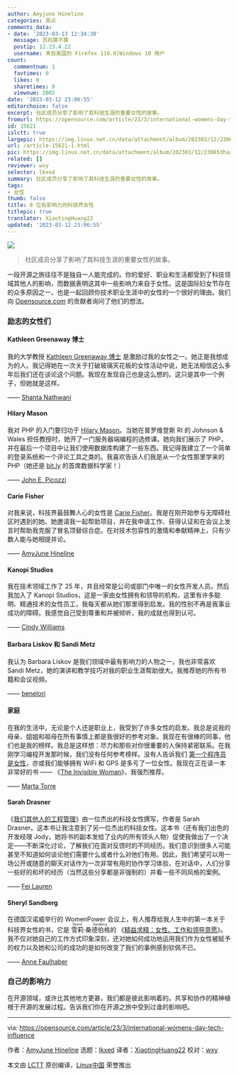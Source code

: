 ```yaml
---
author: Amyjune Hineline
categories: 观点
comments_data:
- date: '2023-03-13 12:34:38'
  message: 苏妈算不算
  postip: 12.23.4.22
  username: 来自美国的 Firefox 110.0|Windows 10 用户
count:
  commentnum: 1
  favtimes: 0
  likes: 0
  sharetimes: 0
  viewnum: 2002
date: '2023-03-12 23:06:55'
editorchoice: false
excerpt: 社区成员分享了影响了其科技生涯的重要女性的故事。
fromurl: https://opensource.com/article/23/3/international-womens-day-tech-influence
id: 15621
islctt: true
largepic: https://img.linux.net.cn/data/attachment/album/202303/12/230653haa2i2ss87k0zvy3.jpg
url: /article-15621-1.html
pic: https://img.linux.net.cn/data/attachment/album/202303/12/230653haa2i2ss87k0zvy3.jpg.thumb.jpg
related: []
reviewer: wxy
selector: lkxed
summary: 社区成员分享了影响了其科技生涯的重要女性的故事。
tags:
- 女性
thumb: false
title: 8 位有影响力的科技界女性
titlepic: true
translator: XiaotingHuang22
updated: '2023-03-12 23:06:55'
---
```


![](https://img.linux.net.cn/data/attachment/album/202303/12/230653haa2i2ss87k0zvy3.jpg)



> 
> 社区成员分享了影响了其科技生涯的重要女性的故事。
> 
> 
> 


一段开源之旅往往不是独自一人能完成的。你的爱好、职业和生活都受到了科技领域其他人的影响，而数据表明这其中一些影响力来自于女性。这是国际妇女节存在的众多原因之一，也是一起回顾你技术职业生涯中的女性的一个很好的理由。我们向 [Opensource.com](http://Opensource.com) 的贡献者询问了他们的想法。


### 励志的女性们


#### Kathleen Greenaway 博士


我的大学教授 [Kathleen Greenaway 博士](https://www.linkedin.com/in/kathleen-greenaway-4076247/) 是激励过我的女性之一。她正是我想成为的人。我记得她在一次关于打破玻璃天花板的女性活动中说，她无法相信这么多年后我们还在谈论这个问题。我现在发现自己也是这么想的。这只是其中一个例子，但她就是这样。


—— [Shanta Nathwani](https://opensource.com/users/shanta)


#### Hilary Mason


我对 PHP 的入门要归功于 [Hilary Mason](https://en.wikipedia.org/wiki/Hilary_Mason_(data_scientist)?wprov=sfti1)。当她在普罗维登斯 RI 的 Johnson & Wales 担任教授时，她开了一门服务器端编程的选修课。她向我们展示了 PHP，并在最后一个项目中让我们使用数据库构建了一些东西。我记得我建立了一个简单的登录系统和一个评论工具之类的。我喜欢告诉人们我是从一个女性那里学来的 PHP（她还是 [bit.ly](http://bit.ly) 的首席数据科学家！）


—— [John E. Picozzi](https://opensource.com/users/johnpicozzi)


#### Carie Fisher


对我来说，科技界最鼓舞人心的女性是 [Carie Fisher](https://www.linkedin.com/in/cariefisher)。我是在刚开始参与无障碍社区时遇到的她。她邀请我一起帮助项目，并在我申请工作、获得认证和在会议上发言时帮助我克服了冒名顶替综合症。在对技术包容性的激情和奉献精神上，只有少数人能与她相提并论。


—— [AmyJune Hineline](https://opensource.com/users/amyjune)


#### Kanopi Studios


我在技术领域工作了 25 年，并且经常是公司或部门中唯一的女性开发人员。然后我加入了 Kanopi Studios，这是一家由女性拥有和领导的机构，这里有许多聪明、精通技术的女性员工，我每天都从她们那里得到启发。我的性别不再是我事业成功的障碍。我感觉自己受到尊重和并被倾听，我的成就也得到认可。


—— [Cindy Williams](https://opensource.com/users/cindytwilliams)


#### Barbara Liskov 和 Sandi Metz


我认为 Barbara Liskov 是我们领域中最有影响力的人物之一，我也非常喜欢 Sandi Metz，她的演讲和教学技巧对我的职业生涯帮助很大。我推荐她的所有书籍和会议视频。


—— [benelori](https://opensource.com/users/benelori)


#### 家庭


在我的生活中，无论是个人还是职业上，我受到了许多女性的启发。我总是说我的母亲、姐姐和祖母在所有事情上都是我很好的参考对象。我现在有很棒的同事，他们也是我的榜样。我总是这样想：尽力和那些对你很重要的人保持紧密联系。在我刚学习编程开发那时候，我们没有任何参考榜样。没有人告诉我们 [第一个程序员是女性](https://opensource.com/article/18/10/first-computer-programmer-ada-lovelace)，亦或我们能够拥有 WiFi 和 GPS 是多亏了一位女性。我现在正在读一本非常好的书 —— 《[The Invisible Woman](https://www.penguinrandomhouse.com/books/623964/the-invisible-woman-by-erika-robuck/)》，我强烈推荐。


—— [Marta Torre](https://opensource.com/users/martatorredev)


#### Sarah Drasner


《[我们其他人的工程管理](https://www.engmanagement.dev/)》由一位杰出的科技女性撰写，作者是 Sarah Drasner。这本书让我注意到了另一位杰出的科技女性。这本书（还有我们出色的开发经理 Jody，她将书的副本发给了业内的所有领头人物）促使我做出了一个决定——不断深化讨论，了解我们在面对反馈时的不同经历。我们意识到很多人可能甚至不知道如何谈论他们需要什么或者什么对他们有用。因此，我们希望可以用一场公开或随意的聊天对话作为一次非常有用的协作学习体验，在对话中，人们分享一些好的和坏的经历（当然这些分享都是非强制的）并看一些不同风格的案例。


—— [Fei Lauren](https://opensource.com/users/feilauren)


#### Sheryl Sandberg


在德国汉诺威举行的 WomenPower 会议上，有人推荐给我人生中的第一本关于科技界女性的书，它是<ruby> 雪莉·桑德伯格 <rt>  Sheryl Sandberg </rt></ruby> 的 《[精益求精：女性、工作和领导意愿](https://leanin.org/book)》。我不仅对她自己的工作方式印象深刻，还对她如何成功地运用我们作为女性被赋予的权力以及她和公司的成功的是如何改变了我们的事例感到钦佩不已。


—— [Anne Faulhaber](https://opensource.com/users/afaulhab)


### 自己的影响力


在开源领域，或许比其他地方更甚，我们都是彼此影响着的。共享和协作的精神植根于开源的发展过程。告诉我们你在开源之旅中受到过谁的影响吧。




---


via: <https://opensource.com/article/23/3/international-womens-day-tech-influence>


作者：[AmyJune Hineline](https://opensource.com/users/amyjune) 选题：[lkxed](https://github.com/lkxed/) 译者：[XiaotingHuang22](https://github.com/XiaotingHuang22) 校对：[wxy](https://github.com/wxy)


本文由 [LCTT](https://github.com/LCTT/TranslateProject) 原创编译，[Linux中国](https://linux.cn/) 荣誉推出